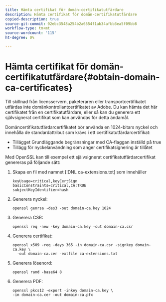 ```yaml
---
title: Hämta certifikat för domän-certifikatutfärdare
description: Hämta certifikat för domän-certifikatutfärdare
copied-description: true
source-git-commit: 02ebc3548a254b2a6554f1ab34afbb3ea5f09bb8
workflow-type: tm+mt
source-wordcount: '115'
ht-degree: 0%

---
```


# Hämta certifikat för domän-certifikatutfärdare{#obtain-domain-ca-certificates}

Till skillnad från licensservern, paketeraren eller transportcertifikatet utfärdas inte domänkontrollantcertifikatet av Adobe. Du kan hämta det här certifikatet från en certifikatutfärdare, eller så kan du generera ett självsignerat certifikat som kan användas för detta ändamål.

Domäncertifikatutfärdarcertifikatet bör använda en 1024-bitars nyckel och innehålla de standardattribut som krävs i ett certifikatutfärdarcertifikat:

* Tillägget Grundläggande begränsningar med CA-flaggan inställd på true
* Tillägg för nyckelanvändning som anger certifikatsignering är tillåtet

Med OpenSSL kan till exempel ett självsignerat certifikatutfärdarcertifikat genereras på följande sätt:

1. Skapa en fil med namnet [!DNL ca-extensions.txt] som innehåller

   ```
   keyUsage=critical,keyCertSign  
   basicConstraints=critical,CA:TRUE  
   subjectKeyIdentifier=hash 
   ```

1. Generera nyckel:

   ```
   openssl genrsa -des3 -out domain-ca.key 1024 
   ```

1. Generera CSR:

   ```
   openssl req -new -key domain-ca.key -out domain-ca.csr 
   ```

1. Generera certifikat:

   ```
   openssl x509 -req -days 365 -in domain-ca.csr -signkey domain-ca.key \ 
     -out domain-ca.cer -extfile ca-extensions.txt 
   ```

1. Generera lösenord:

   ```
   openssl rand -base64 8 
   ```

1. Generera PDF:

   ```
   openssl pkcs12 -export -inkey domain-ca.key \ 
   -in domain-ca.cer -out domain-ca.pfx
   ```
